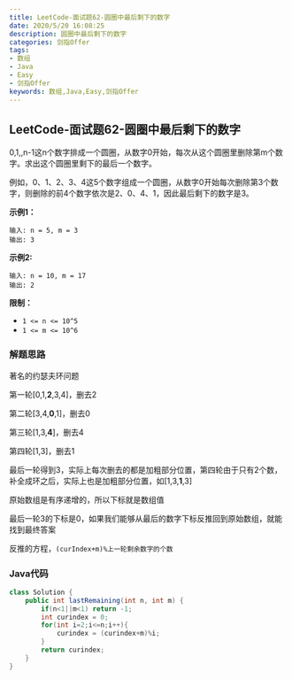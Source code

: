 ```yaml
---
title: LeetCode-面试题62-圆圈中最后剩下的数字
date: 2020/5/20 16:08:25
description: 圆圈中最后剩下的数字
categories: 剑指Offer
tags:
- 数组
- Java
- Easy
- 剑指Offer
keywords: 数组,Java,Easy,剑指Offer
---
```


## LeetCode-面试题62-圆圈中最后剩下的数字

0,1,,n-1这n个数字排成一个圆圈，从数字0开始，每次从这个圆圈里删除第m个数字。求出这个圆圈里剩下的最后一个数字。

例如，0、1、2、3、4这5个数字组成一个圆圈，从数字0开始每次删除第3个数字，则删除的前4个数字依次是2、0、4、1，因此最后剩下的数字是3。

 <!--more-->

**示例1：**

```
输入: n = 5, m = 3
输出: 3
```

**示例2:**

```
输入: n = 10, m = 17
输出: 2
```

**限制：**

- `1 <= n <= 10^5`
- `1 <= m <= 10^6`

### 解题思路

著名的约瑟夫环问题

第一轮[0,1,**2**,3,4]，删去2

第二轮[3,4,**0**,1]，删去0

第三轮[1,3,**4**]，删去4

第四轮[1,3]，删去1

最后一轮得到3，实际上每次删去的都是加粗部分位置，第四轮由于只有2个数，补全成环之后，实际上也是加粗部分位置，如[1,3,**1**,3]

原始数组是有序递增的，所以下标就是数组值

最后一轮3的下标是0，如果我们能够从最后的数字下标反推回到原始数组，就能找到最终答案

反推的方程，`(curIndex+m)%上一轮剩余数字的个数`

### Java代码

```java
class Solution {
    public int lastRemaining(int n, int m) {
        if(n<1||m<1) return -1;
        int curindex = 0;
        for(int i=2;i<=n;i++){
            curindex = (curindex+m)%i;
        }
        return curindex;
    }
}
```

